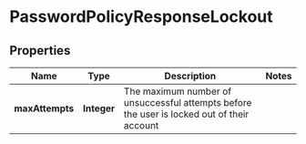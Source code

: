 

# PasswordPolicyResponseLockout


## Properties

| Name | Type | Description | Notes |
|------------ | ------------- | ------------- | -------------|
|**maxAttempts** | **Integer** | The maximum number of unsuccessful attempts before the user is locked out of their account |  |



